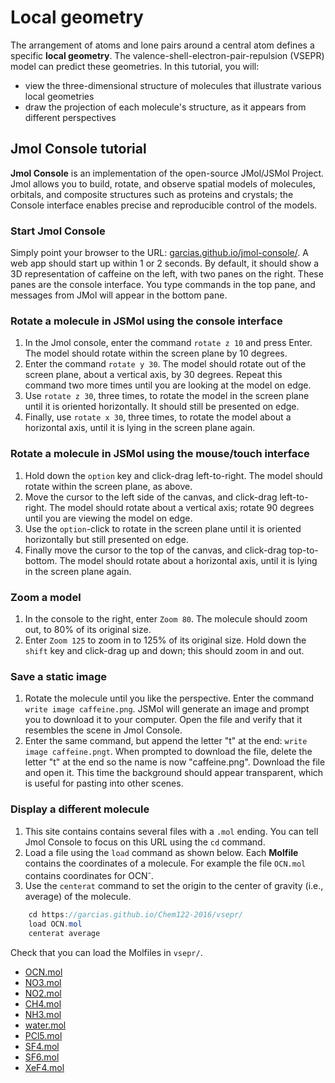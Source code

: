 # Local geometry

The arrangement of atoms and lone pairs around a central atom defines a specific **local geometry**. The valence-shell-electron-pair-repulsion (VSEPR) model can predict these geometries. In this tutorial, you will:

- view the three-dimensional structure of molecules that illustrate various local geometries
- draw the projection of each molecule's structure, as it appears from different perspectives


## Jmol Console tutorial

**Jmol Console** is an implementation of the open-source JMol/JSMol Project. Jmol allows you to build, rotate, and observe spatial models of molecules, orbitals, and composite structures such as proteins and crystals; the Console interface enables precise and reproducible control of the models. 

### Start Jmol Console

Simply point your browser to the URL: [garcias.github.io/jmol-console/](https://garcias.github.io/jmol-console/). A web app should start up within 1 or 2 seconds. By default, it should show a 3D representation of caffeine on the left, with two panes on the right. These panes are the console interface. You type commands in the top pane, and messages from JMol will appear in the bottom pane.

### Rotate a molecule in JSMol using the console interface

1. In the Jmol console, enter the command `rotate z 10` and press Enter. The model should rotate within the screen plane by 10 degrees.
2. Enter the command `rotate y 30`. The model should rotate out of the screen plane, about a vertical axis, by 30 degrees. Repeat this command two more times until you are looking at the model on edge. 
3. Use `rotate z 30`, three times, to rotate the model in the screen plane until it is oriented horizontally. It should still be presented on edge. 
4. Finally, use `rotate x 30`, three times, to rotate the model about a horizontal axis, until it is lying in the screen plane again.

### Rotate a molecule in JSMol using the mouse/touch interface

1. Hold down the `option` key and click-drag left-to-right. The model should rotate within the screen plane, as above.
2. Move the cursor to the left side of the canvas, and click-drag left-to-right. The model should rotate about a vertical axis; rotate 90 degrees until you are viewing the model on edge. 
3. Use the `option`-click to rotate in the screen plane until it is oriented horizontally but still presented on edge. 
4. Finally move the cursor to the top of the canvas, and click-drag top-to-bottom. The model should rotate about a horizontal axis, until it is lying in the screen plane again.

### Zoom a model

1. In the console to the right, enter `Zoom 80`. The molecule should zoom out, to 80% of its original size. 
2. Enter `Zoom 125` to zoom in to 125% of its original size. Hold down the `shift` key and click-drag up and down; this should zoom in and out.

### Save a static image

1. Rotate the molecule until you like the perspective. Enter the command `write image caffeine.png`. JSMol will generate an image and prompt you to download it to your computer. Open the file and verify that it resembles the scene in Jmol Console.
2. Enter the same command, but append the letter "t" at the end: `write image caffeine.pngt`. When prompted to download the file, delete the letter "t" at the end so the name is now "caffeine.png". Download the file and open it. This time the background should appear transparent, which is useful for pasting into other scenes.

### Display a different molecule

1. This site contains contains several files with a `.mol` ending. You can tell Jmol Console to focus on this URL using the `cd` command. 
2. Load a file using the `load` command as shown below. Each **Molfile** contains the coordinates of a molecule. For example the file `OCN.mol` contains coordinates for OCN<sup>-</sup>.
3. Use the `centerat` command to set the origin to the center of gravity (i.e., average) of the molecule.

```Java
    cd https://garcias.github.io/Chem122-2016/vsepr/
    load OCN.mol
    centerat average
```

Check that you can load the Molfiles in `vsepr/`. 

- [OCN.mol](OCN.mol)
- [NO3.mol](NO3.mol)
- [NO2.mol](NO2.mol)
- [CH4.mol](CH4.mol)
- [NH3.mol](NH3.mol)
- [water.mol](water.mol)
- [PCl5.mol](PCl5.mol)
- [SF4.mol](SF4.mol)
- [SF6.mol](SF6.mol)
- [XeF4.mol](XeF4.mol)
